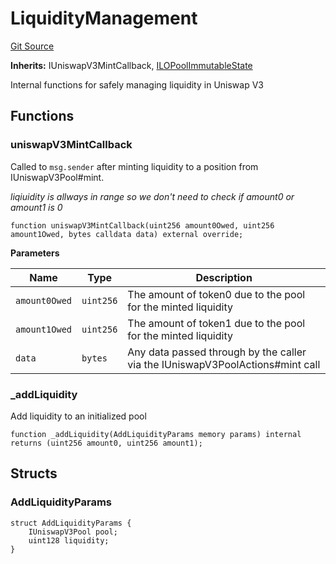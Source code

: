 # LiquidityManagement
[Git Source](https://github.com/KYRDTeam/ilo-contracts/blob/af88dd9b3e8283ab97b6c9511aeb7bb607e3649d/src/base/LiquidityManagement.sol)

**Inherits:**
IUniswapV3MintCallback, [ILOPoolImmutableState](/src/base/ILOPoolImmutableState.sol/abstract.ILOPoolImmutableState.md)

Internal functions for safely managing liquidity in Uniswap V3


## Functions
### uniswapV3MintCallback

Called to `msg.sender` after minting liquidity to a position from IUniswapV3Pool#mint.

*liqiuidity is allways in range so we don't need to check if amount0 or amount1 is 0*


```solidity
function uniswapV3MintCallback(uint256 amount0Owed, uint256 amount1Owed, bytes calldata data) external override;
```
**Parameters**

|Name|Type|Description|
|----|----|-----------|
|`amount0Owed`|`uint256`|The amount of token0 due to the pool for the minted liquidity|
|`amount1Owed`|`uint256`|The amount of token1 due to the pool for the minted liquidity|
|`data`|`bytes`|Any data passed through by the caller via the IUniswapV3PoolActions#mint call|


### _addLiquidity

Add liquidity to an initialized pool


```solidity
function _addLiquidity(AddLiquidityParams memory params) internal returns (uint256 amount0, uint256 amount1);
```

## Structs
### AddLiquidityParams

```solidity
struct AddLiquidityParams {
    IUniswapV3Pool pool;
    uint128 liquidity;
}
```

